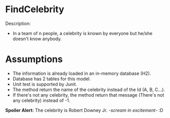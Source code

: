 # FindCelebrity
Description:
- In a team of n people, a celebrity is known by everyone but he/she doesn't know anybody.

# Assumptions
- The information is already loaded in an in-memory database (H2).
- Database has 2 tables for this model.
- Unit test is supported by Junit.
- The method return the name of the celebrity instead of the Id (A, B, C...).
- If there's not any celebrity, the method return that message (There's not any celebrity)  instead of -1.

**Spoiler Alert:** The celebrity is Robert Downey Jr. *-scream in excitement-* :D

